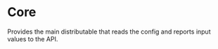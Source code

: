 # Core #

Provides the main distributable that reads the config and reports input values to the API.
